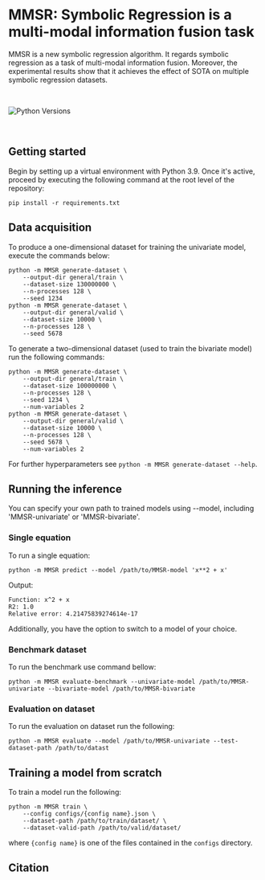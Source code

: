 # MMSR: Symbolic Regression is a multi-modal information fusion task

MMSR is a new symbolic regression algorithm. It regards symbolic regression as a task of multi-modal information fusion. Moreover, the experimental results show that it achieves the effect of SOTA on multiple symbolic regression datasets.

[//]: # ([Paper]&#40;https://arxiv.org/pdf/2205.15764&#41;&nbsp;&nbsp;&nbsp;)

[//]: # ([Web]&#40;https://vastlik.github.io/symformer/&#41;&nbsp;&nbsp;&nbsp;)

[//]: # ([Demo]&#40;https://colab.research.google.com/github/vastlik/symformer/blob/main/notebooks/symformer-playground.ipynb&#41;)

<br>

[//]: # ([![Open In Colab]&#40;https://colab.research.google.com/assets/colab-badge.svg?style=for-the-badge&#41;]&#40;https://colab.research.google.com/github/vastlik/symformer/blob/main/notebooks/symformer-playground.ipynb&#41;)
![Python Versions](https://img.shields.io/badge/Python-3.7%20%7C%203.8%20%7C%203.9-blue)

<br>

## Getting started

Begin by setting up a virtual environment with Python 3.9. Once it's active, proceed by executing the following command at the root level of the repository:



```
pip install -r requirements.txt
```

## Data acquisition

To produce a one-dimensional dataset for training the univariate model, execute the commands below:
```
python -m MMSR generate-dataset \
    --output-dir general/train \
    --dataset-size 130000000 \
    --n-processes 128 \
    --seed 1234
python -m MMSR generate-dataset \
    --output-dir general/valid \
    --dataset-size 10000 \
    --n-processes 128 \
    --seed 5678
```

To generate a two-dimensional dataset (used to train the bivariate model) run the following commands:

```
python -m MMSR generate-dataset \
    --output-dir general/train \
    --dataset-size 100000000 \
    --n-processes 128 \
    --seed 1234 \
    --num-variables 2
python -m MMSR generate-dataset \
    --output-dir general/valid \
    --dataset-size 10000 \
    --n-processes 128 \
    --seed 5678 \
    --num-variables 2
```

For further hyperparameters see `python -m MMSR generate-dataset --help`.

## Running the inference

You can specify your own path to trained models using --model, including 'MMSR-univariate' or 'MMSR-bivariate'.
### Single equation

To run a single equation:

```
python -m MMSR predict --model /path/to/MMSR-model 'x**2 + x'
```

Output:

```
Function: x^2 + x
R2: 1.0
Relative error: 4.21475839274614e-17
```

Additionally, you have the option to switch to a model of your choice.

### Benchmark dataset

To run the benchmark use command bellow:

```
python -m MMSR evaluate-benchmark --univariate-model /path/to/MMSR-univariate --bivariate-model /path/to/MMSR-bivariate
```

### Evaluation on dataset

To run the evaluation on dataset run the following:

```
python -m MMSR evaluate --model /path/to/MMSR-univariate --test-dataset-path /path/to/datast
```


## Training a model from scratch

To train a model run the following:

```
python -m MMSR train \
    --config configs/{config name}.json \
    --dataset-path /path/to/train/dataset/ \
    --dataset-valid-path /path/to/valid/dataset/
```

where `{config name}` is one of the files contained in the `configs` directory.

## Citation

